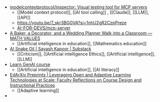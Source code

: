 - [modelcontextprotocol/inspector: Visual testing tool for MCP servers](https://github.com/modelcontextprotocol/inspector)
	- [[Model context protocol]], [[AI tool calling]] , [[Claude]], [[LLM]], [[API]]
	- https://youtu.be/7_skr3BGGVA?si=1nhU2gR2CzpPreze
	- [AI-FOR-DEVS/mcp-server](https://github.com/AI-FOR-DEVS/mcp-server?tab=readme-ov-file)
- [A Baker, a Decorator, and a Wedding Planner Walk into a Classroom — MATH VALUES](https://www.mathvalues.org/masterblog/a-baker-a-decorator-and-a-wedding-planner-walk-into-a-classroom)
	- [[Artificial intelligence in education]], [[Mathematics education]]
- [AI Snake Oil | Sayash Kapoor | Substack](https://www.aisnakeoil.com/)
	- [[Criticism]], [[Artificial intelligence Ethics]], [[Artificial intelligence]], [[LLM]]
- [Learn GenAI course](https://teachgenai.au.dk/learn-genai/learn-genai-course)
	- [[Artificial intelligence in education]], [[AI literacy]]
- [EdArXiv Preprints | Leveraging Open and Adaptive Learning Technologies at Scale: Faculty Reflections on Course Design and Instructional Practices](https://osf.io/preprints/edarxiv/zp5dr)
	- [[Adaptive learning]]
-